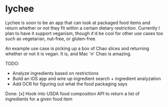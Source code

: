 # lychee

Lychee is soon to be an app that can look at packaged food items and return whether or not they fit within a certain dietary restriction. Currently I plan to have it support veganism, though it'd be cool for other use cases too such as vegetarian, nut-free, or gluten-free.

An example use case is picking up a box of Chao slices and returning whether or not it is vegan. It is, and Mac 'n' Chao is amazing.

TODO:
- Analyze ingredients based on restrictions
- Build an iOS app and wire up ingredient search + ingredient analyzation
- Add OCR for figuring out what the food packaging says

Done:
[x] Hook into USDA food composition API to return a list of ingredients for a given food item
